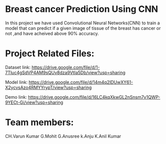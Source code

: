 # Breast cancer Prediction Using CNN
In this project we have used Convolutional Neural Networks(CNN) to train a model that can predict if a given image of tissue of the breast has cancer or not ,and have acheived above 90% accuracy.

# Project Related Files:
Dataset link: https://drive.google.com/file/d/1-7Tluc4gSdVP4AM9sQUv8dza9VtIa5Db/view?usp=sharing

Model link: https://drive.google.com/file/d/14m4q2IDUwXY61-X2ycvsAzo4RMYYrypT/view?usp=sharing

Demo link: https://drive.google.com/file/d/16LC4kqXkwGL2nSnsm7v1QWP-9YECt-Gi/view?usp=sharing

# Team members:
CH.Varun Kumar G.Mohit G.Anusree k.Anju K.Anil Kumar
